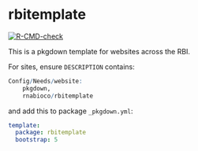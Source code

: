 
<!-- README.md is generated from README.Rmd. Please edit that file -->

# rbitemplate

<!-- badges: start -->

[![R-CMD-check](https://github.com/rnabioco/rbitemplate/actions/workflows/R-CMD-check.yaml/badge.svg)](https://github.com/rnabioco/rbitemplate/actions/workflows/R-CMD-check.yaml)
<!-- badges: end -->

This is a pkgdown template for websites across the RBI.

For sites, ensure `DESCRIPTION` contains:

``` r
Config/Needs/website:
    pkgdown,
    rnabioco/rbitemplate
```

and add this to package `_pkgdown.yml`:

``` yaml
template:
  package: rbitemplate
  bootstrap: 5
```
